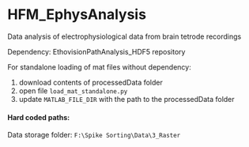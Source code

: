 # HFM_EphysAnalysis
Data analysis of electrophysiological data from brain tetrode recordings

Dependency: EthovisionPathAnalysis_HDF5 repository

For standalone loading of mat files without dependency:

1. download contents of processedData folder
2. open file `load_mat_standalone.py`
3. update `MATLAB_FILE_DIR` with the path to the processedData folder


#### Hard coded paths:

Data storage folder: `F:\Spike Sorting\Data\3_Raster`